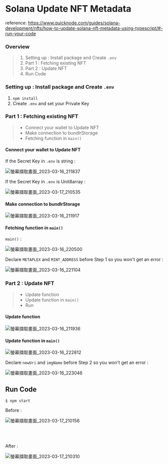 # Solana Update NFT Metadata
reference: https://www.quicknode.com/guides/solana-development/nfts/how-to-update-solana-nft-metadata-using-typescript/#-run-your-code

### Overview
> 1. Setting up : Install package and Create `.env`
> 2. Part 1 : Fetching existing NFT
> 3. Part 2 : Update NFT
> 4. Run Code


### Setting up : Install package and Create `.env`
1. `npm install` 
2. Create `.env` and set your Private Key

### Part 1 : Fetching existing NFT
> * Connect your wallet to Update NFT
> * Make connection to bundlrStorage
> * Fetching function in `main()`

#### Connect your wallet to Update NFT

If the Secret Key in `.env` is string : 

![螢幕擷取畫面_2023-03-16_211837](/uploads/f46553859db3dab2d93e6b7ba8d3d293/螢幕擷取畫面_2023-03-16_211837.png)

If the Secret Key in `.env` is Unit8array : 

![螢幕擷取畫面_2023-03-17_210535](/uploads/694c4e30edfde1b0434f5449e512e97e/螢幕擷取畫面_2023-03-17_210535.png)

#### Make connection to bundlrStorage
![螢幕擷取畫面_2023-03-16_211917](/uploads/a882635abff845d1d1d38e0f3a68791f/螢幕擷取畫面_2023-03-16_211917.png)

#### Fetching function in `main()`
`main()` :

![螢幕擷取畫面_2023-03-16_220500](/uploads/57bf2334bd7f588cb3df0a05720ed205/螢幕擷取畫面_2023-03-16_220500.png)

Declare `METAPLEX` and `MINT_ADDRESS` before Step 1 so you won't get an error : 

![螢幕擷取畫面_2023-03-16_221104](/uploads/28c1e820bc807c2452b35b5ade4c2475/螢幕擷取畫面_2023-03-16_221104.png)


### Part 2 : Update NFT
> * Update function
> * Update function in `main()`
> * Run

#### Update function
![螢幕擷取畫面_2023-03-16_211936](/uploads/d56d8710416262d7bc43b1c3557b53a4/螢幕擷取畫面_2023-03-16_211936.png)

#### Update function in `main()`
![螢幕擷取畫面_2023-03-16_222812](/uploads/224ed5ba9a29f2e0391df9be02cacb4d/螢幕擷取畫面_2023-03-16_222812.png)

Declare `newUri` and `imgName` before Step 2 so you won't get an error :

![螢幕擷取畫面_2023-03-16_223046](/uploads/59222a7112f494b4bc3a330ceb1e9f0d/螢幕擷取畫面_2023-03-16_223046.png)

## Run Code
```
$ npm start
```
Before : 

![螢幕擷取畫面_2023-03-17_210156](/uploads/a7d24165e89d1bf59957ac0f73501dc4/螢幕擷取畫面_2023-03-17_210156.png)

</br></br>

After : 

![螢幕擷取畫面_2023-03-17_210310](/uploads/d530ecf7147c62b2b1a2cd8cbe8b7c74/螢幕擷取畫面_2023-03-17_210310.png)
